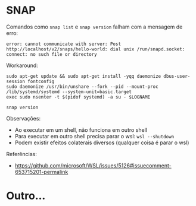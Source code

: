 # SNAP

Comandos como `snap list` e `snap version` falham com a mensagem de erro:

`error: cannot communicate with server: Post http://localhost/v2/snaps/hello-world: dial unix /run/snapd.socket: connect: no such file or directory`

Workaround:

```shellscript
sudo apt-get update && sudo apt-get install -yqq daemonize dbus-user-session fontconfig
sudo daemonize /usr/bin/unshare --fork --pid --mount-proc /lib/systemd/systemd --system-unit=basic.target
exec sudo nsenter -t $(pidof systemd) -a su - $LOGNAME

snap version
```

Observações:
- Ao executar em um shell, não funciona em outro shell
- Para executar em outro shell precisa parar o wsl: `wsl --shutdown`
- Podem existir efeitos colaterais diversos (qualquer coisa é parar o wsl)

Referências:
- https://github.com/microsoft/WSL/issues/5126#issuecomment-653715201-permalink

# Outro...
